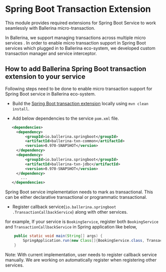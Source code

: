 # Spring Boot Transaction Extension

This module provides required extensions for Spring Boot Service to work 
seamlessly with Ballerina micro-transaction.

In Ballerina, we support managing transactions across multiple micro services
. In order to enable micro transaction support in Spring Boot services which 
plugged in to Ballerina eco-system, we developed custom transaction manager 
and service interceptor.
 
 ## How to add Ballerina Spring Boot transaction extension to your service  
 
 Following steps need to be done to enable micro transaction support for 
 Spring Boot service in Ballerina eco-system.
 * Build the [Spring Boot transaction extension](https://github.com/ballerina-platform/ballerina-bridge/tree/master/lang-ext/spring-boot-transaction) locally using `mvn clean install`.  
 
 * Add below dependencies to the service `pom.xml` file.
 
 ```xml
    <dependencies>
      <dependency>
          <groupId>io.ballerina.springboot</groupId>
          <artifactId>ballerina-txn-common</artifactId>
          <version>0.970-SNAPSHOT</version>
      </dependency>
      <dependency>
          <groupId>io.ballerina.springboot</groupId>
          <artifactId>ballerina-txn-jdbc</artifactId>
          <version>0.970-SNAPSHOT</version>
      </dependency>
        ...
    </dependencies>
 ```
 Spring Boot service implementation needs to mark as transactional. This can 
 be either declarative transactional or programmatic transactional.
 
 * Register callback service(`io.ballerina.springboot
 .TransactionCallbackService`) along with other services.
 
 for example, If your service is `BookingService`, register both 
 `BookingService` and `TransactionCallbackService` in Spring application like
  below,
  
  ```java
      public static void main(String[] args) {
          SpringApplication.run(new Class[]{BookingService.class, TransactionCallbackService.class}, args);
      }  
  ```
Note: With current implementation, user needs to register callback 
service manually. We are working on automatically register when registering 
other services.
 